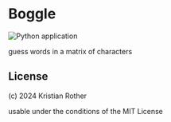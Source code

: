 # Boggle

![Python application](https://github.com/krother/boggle/workflows/run_tests/badge.svg)


guess words in a matrix of characters

## License

(c) 2024 Kristian Rother

usable under the conditions of the MIT License
